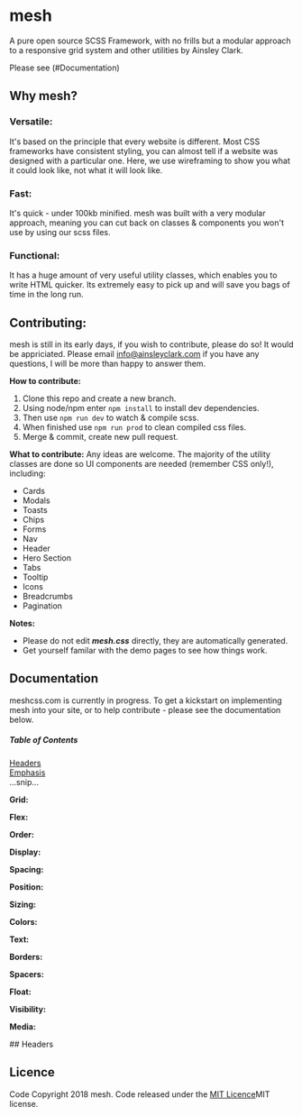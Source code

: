 # mesh
A pure open source SCSS Framework, with no frills but a modular approach to a responsive grid system and other utilities by Ainsley Clark. 

Please see (#Documentation)

## Why mesh?

### Versatile:
It's based on the principle that every website is different. Most CSS frameworks have consistent styling, you can almost tell if a website was designed with a particular one. Here, we use wireframing to show you what it could look like, not what it will look like.

### Fast:
It's quick - under 100kb minified. mesh was built with a very modular approach, meaning you can cut back on classes & components you won't use by using our scss files.

### Functional:
It has a huge amount of very useful utility classes, which enables you to write HTML quicker. Its extremely easy to pick up and will save you bags of time in the long run.

## Contributing:
mesh is still in its early days, if you wish to contribute, please do so! It would be appriciated. 
Please email info@ainsleyclark.com if you have any questions, I will be more than happy to answer them. 

**How to contribute:**
1. Clone this repo and create a new branch.
2. Using node/npm enter `npm install` to install dev dependencies.
3. Then use `npm run dev` to watch & compile scss.
4. When finished use `npm run prod` to clean compiled css files. 
5. Merge & commit, create new pull request.

**What to contribute:**
Any ideas are welcome. The majority of the utility classes are done so UI components are needed (remember CSS only!), including: 
- Cards
- Modals
- Toasts
- Chips
- Forms
- Nav
- Header
- Hero Section
- Tabs
- Tooltip
- Icons
- Breadcrumbs
- Pagination

**Notes:**
- Please do not edit ***mesh.css*** directly, they are automatically generated. 
- Get yourself familar with the demo pages to see how things work. 

## Documentation
meshcss.com is currently in progress. To get a kickstart on implementing mesh into your site, or to help contribute - please see the documentation below.

##### Table of Contents  
[Headers](#headers)  
[Emphasis](#emphasis)  
...snip...    

**Grid:**

**Flex:**

**Order:**

**Display:**

**Spacing:**

**Position:**

**Sizing:**

**Colors:**

**Text:**

**Borders:**

**Spacers:**

**Float:**

**Visibility:**

**Media:**

<a name="headers"/>
## Headers
</a>



## Licence
Code Copyright 2018 mesh. Code released under the [MIT Licence](LICENCE)MIT license.

